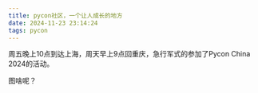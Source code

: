 ```yaml
---
title: pycon社区，一个让人成长的地方
date: 2024-11-23 23:14:24
tags: pycon
---
```


周五晚上10点到达上海，周天早上9点回重庆，急行军式的参加了Pycon China 2024的活动。

图啥呢？



